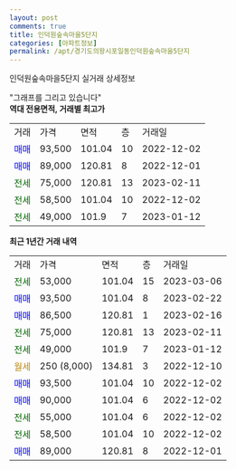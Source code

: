 ```yaml
---
layout: post
comments: true
title: 인덕원숲속마을5단지
categories: [아파트정보]
permalink: /apt/경기도의왕시포일동인덕원숲속마을5단지
---
```


인덕원숲속마을5단지 실거래 상세정보

<script type="text/javascript">
  google.charts.load('current', {'packages':['line', 'corechart']});
  google.charts.setOnLoadCallback(drawChart);

  function drawChart() {
    var data = new google.visualization.DataTable();
    data.addColumn('date', '거래일');
    data.addColumn('number', "매매");
    data.addColumn('number', "전세");
    data.addColumn('number', "전매");

    data.addRows([[new Date(Date.parse("2023-03-06")), null, 53000, null], [new Date(Date.parse("2023-02-22")), 93500, null, null], [new Date(Date.parse("2023-02-16")), 86500, null, null], [new Date(Date.parse("2023-02-11")), null, 75000, null], [new Date(Date.parse("2023-01-12")), null, 49000, null], [new Date(Date.parse("2022-12-10")), null, null, null], [new Date(Date.parse("2022-12-02")), 93500, null, null], [new Date(Date.parse("2022-12-02")), 90000, null, null], [new Date(Date.parse("2022-12-02")), null, 55000, null], [new Date(Date.parse("2022-12-02")), null, 58500, null], [new Date(Date.parse("2022-12-01")), 89000, null, null]]);

    var options = {
      hAxis: {
        format: 'yyyy/MM/dd'
      },    
      lineWidth: 0,
      pointsVisible: true,    
      title: '최근 1년간 유형별 실거래가 분포',
      legend: { position: 'bottom' }
    };

    var formatter = new google.visualization.NumberFormat({pattern:'###,###'} );
    formatter.format(data, 1);
    formatter.format(data, 2);
    
    setTimeout(function() {
        var chart = new google.visualization.LineChart(document.getElementById('columnchart_material'));
        chart.draw(data, (options));
        document.getElementById('loading').style.display = 'none';
    }, 200);
  }
</script>


<div id="loading" style="z-index:20; display: block; margin-left: 0px">"그래프를 그리고 있습니다"</div>
<div id="columnchart_material" style="width: 95%; margin-left: 0px; display: block"></div>
<!-- contents start -->
<b>역대 전용면적, 거래별 최고가</b>
<table class="sortable">
    <tr>
      <td>거래</td>
      <td>가격</td>
      <td>면적</td>
      <td>층</td>
      <td>거래일</td>
    </tr>
        <tr>
          <td><a style="color: blue">매매</a></td>
          <td>93,500</td>
          <td>101.04</td>
          <td>10</td>
          <td>2022-12-02</td>
        </tr>            <tr>
          <td><a style="color: blue">매매</a></td>
          <td>89,000</td>
          <td>120.81</td>
          <td>8</td>
          <td>2022-12-01</td>
        </tr>        
        <tr>
              <td><a style="color: darkgreen">전세</a></td>
              <td>75,000</td>
              <td>120.81</td>
              <td>13</td>
              <td>2023-02-11</td>
            </tr>            <tr>
              <td><a style="color: darkgreen">전세</a></td>
              <td>58,500</td>
              <td>101.04</td>
              <td>10</td>
              <td>2022-12-02</td>
            </tr>            <tr>
              <td><a style="color: darkgreen">전세</a></td>
              <td>49,000</td>
              <td>101.9</td>
              <td>7</td>
              <td>2023-01-12</td>
            </tr>        
    
</table>

<b>최근 1년간 거래 내역</b>

<table class="sortable">
    <tr>
      <td>거래</td>
      <td>가격</td>
      <td>면적</td>
      <td>층</td>
      <td>거래일</td>
    </tr>
    <tr>
      <td><a style="color: darkgreen">전세</a></td>
      <td>53,000</td>
      <td>101.04</td>
      <td>15</td>
      <td>2023-03-06</td>
    </tr>          <tr>
      <td><a style="color: blue">매매</a></td>
      <td>93,500</td>
      <td>101.04</td>
      <td>8</td>
      <td>2023-02-22</td>
    </tr>          <tr>
      <td><a style="color: blue">매매</a></td>
      <td>86,500</td>
      <td>120.81</td>
      <td>1</td>
      <td>2023-02-16</td>
    </tr>          <tr>
      <td><a style="color: darkgreen">전세</a></td>
      <td>75,000</td>
      <td>120.81</td>
      <td>13</td>
      <td>2023-02-11</td>
    </tr>          <tr>
      <td><a style="color: darkgreen">전세</a></td>
      <td>49,000</td>
      <td>101.9</td>
      <td>7</td>
      <td>2023-01-12</td>
    </tr>          <tr>
      <td><a style="color: darkgoldenrod">월세</a></td>
      <td>250 (8,000)</td>
      <td>134.81</td>
      <td>3</td>
      <td>2022-12-10</td>
    </tr>          <tr>
      <td><a style="color: blue">매매</a></td>
      <td>93,500</td>
      <td>101.04</td>
      <td>10</td>
      <td>2022-12-02</td>
    </tr>          <tr>
      <td><a style="color: blue">매매</a></td>
      <td>90,000</td>
      <td>101.04</td>
      <td>6</td>
      <td>2022-12-02</td>
    </tr>          <tr>
      <td><a style="color: darkgreen">전세</a></td>
      <td>55,000</td>
      <td>101.04</td>
      <td>6</td>
      <td>2022-12-02</td>
    </tr>          <tr>
      <td><a style="color: darkgreen">전세</a></td>
      <td>58,500</td>
      <td>101.04</td>
      <td>10</td>
      <td>2022-12-02</td>
    </tr>          <tr>
      <td><a style="color: blue">매매</a></td>
      <td>89,000</td>
      <td>120.81</td>
      <td>8</td>
      <td>2022-12-01</td>
    </tr>      </table>
<!-- contents end -->    

